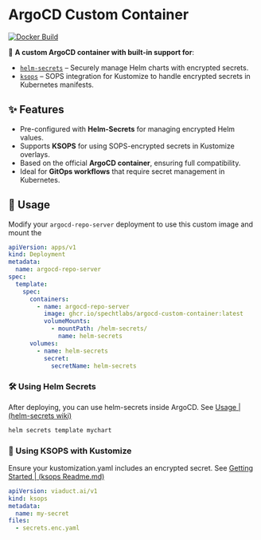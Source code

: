 # ArgoCD Custom Container

[![Docker Build](https://github.com/SpechtLabs/argocd-custom-container/actions/workflows/docker-build.yaml/badge.svg)](https://github.com/SpechtLabs/argocd-custom-container/actions/workflows/docker-build.yaml)

🚀 **A custom ArgoCD container with built-in support for**:

- [`helm-secrets`] – Securely manage Helm charts with encrypted secrets.
- [`ksops`] – SOPS integration for Kustomize to handle encrypted secrets in Kubernetes manifests.

## ✨ Features

- Pre-configured with **Helm-Secrets** for managing encrypted Helm values.
- Supports **KSOPS** for using SOPS-encrypted secrets in Kustomize overlays.
- Based on the official **ArgoCD container**, ensuring full compatibility.
- Ideal for **GitOps workflows** that require secret management in Kubernetes.

## 🔧 Usage

Modify your `argocd-repo-server` deployment to use this custom image and mount the

```yaml
apiVersion: apps/v1
kind: Deployment
metadata:
  name: argocd-repo-server
spec:
  template:
    spec:
      containers:
        - name: argocd-repo-server
          image: ghcr.io/spechtlabs/argocd-custom-container:latest
          volumeMounts:
            - mountPath: /helm-secrets/
              name: helm-secrets
      volumes:
        - name: helm-secrets
          secret:
            secretName: helm-secrets
```

### 🛠 Using Helm Secrets

After deploying, you can use helm-secrets inside ArgoCD. See [Usage | (helm-secrets wiki)]

```bash
helm secrets template mychart
```

### 🔑 Using KSOPS with Kustomize

Ensure your kustomization.yaml includes an encrypted secret. See [Getting Started | (ksops Readme.md)]

```yaml
apiVersion: viaduct.ai/v1
kind: ksops
metadata:
  name: my-secret
files:
  - secrets.enc.yaml
```

[`helm-secrets`]: https://github.com/jkroepke/helm-secrets
[`ksops`]: https://github.com/viaduct-ai/kustomize-sops
[Usage | (helm-secrets wiki)]: https://github.com/jkroepke/helm-secrets/wiki/Usage
[Getting Started | (ksops Readme.md)]: https://github.com/viaduct-ai/kustomize-sops?tab=readme-ov-file#getting-started-tutorial
